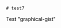                                                                                                                                                                                                                                                                                                                                                                                                          # test7
Test "graphical-gist"